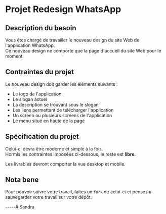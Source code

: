 # Projet Redesign WhatsApp

## Description du besoin

Vous êtes chargé de travailler le nouveau design du site Web de l'application WhatsApp.  
Ce nouveau design ne comporte que la page d'accueil du site Web pour le moment.


## Contraintes du projet

Le nouveau design doit garder les éléments suivants :

* Le logo de l'application
* Le slogan actuel
* La description se trouvant sous le slogan
* Les liens permettant de télécharger l'application
* Un screen ou plusieurs screens de l'application
* Le menu situé en haute de la page

## Spécification du projet

Celui-ci devra être moderne et simple à la fois.  
Hormis les contraintes imposées ci-dessous, le reste est **libre**.  

Les livrables devront comporter la vue desktop et mobile.

## Nota bene

Pour pouvoir suivre votre travail, faites un `fork` de celui-ci et pensez à sauvegarder votre travail sur votre dépôt.

-----# Sandra

